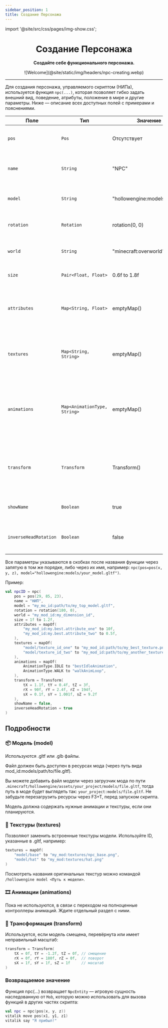 ```yaml
---
sidebar_position: 1
title: Создание Персонажа
---
```


import '@site/src/css/pages/img-show.css';

<div align="center">

# Создание Персонажа

**Создайте себе функционального персонажа.**

<link rel="prefetch" as="image" href="@site/static/img/headers/npc-creating.webp" />
<div className="cont"><div className="show" id="mask">
![Welcome](@site/static/img/headers/npc-creating.webp)
</div></div>

---

</div>

Для создания персонажа, управляемого скриптом (НИПа), используется функция `npc(...)`, которая позволяет гибко задать
внешний вид, поведение, атрибуты, положение в мире и другие параметры. Ниже — описание всех доступных полей с примерами
и пояснениями.

| Поле                  | Тип                          | Значение по умолчанию                          | Описание                                                                                                              |
|-----------------------|------------------------------|------------------------------------------------|-----------------------------------------------------------------------------------------------------------------------|
| `pos`                 | `Pos`                        | Отсутствует                                    | Координаты спавна НИПа. Задаются через `pos(x, y, z)`.                                                                |
| `name`                | `String`                     | "NPC"                                          | Имя НИПа, отображается в чате и (по умолчанию) над головой.                                                           |
| `model`               | `String`                     | "hollowengine:models/entity/player_model.gltf" | Путь до `.gltf`-модели НИПа. Поддерживается `mod_id:path`.                                                            |
| `rotation`            | `Rotation`                   | rotation(0, 0)                                 | Направление взгляда НИПа: `rotation(yaw, pitch)`.                                                                     |
| `world`               | `String`                     | "minecraft:overworld"                          | Измерение, в котором заспавнится НИП.                                                                                 |
| `size`                | `Pair<Float, Float>`         | 0.6f to 1.8f                                   | Размер хитбокса НИПа: ширина и высота.                                                                                |
| `attributes`          | `Map<String, Float>`         | emptyMap()                                     | Кастомные атрибуты НИПа. Ключи — ID атрибутов, значения — их числовое значение.                                       |
| `textures`            | `Map<String, String>`        | emptyMap()                                     | Заменяет текстуры в модели. Ключ — ID текстуры в `.gltf`, значение — путь до файла.                                   |
| `animations`          | `Map<AnimationType, String>` | emptyMap()                                     | Привязка анимаций. Позволяет задать имя анимации для стандартных типов (например, `IDLE`, `WALK`, `ATTACK`, `DEATH`). |
| `transform`           | `Transform`                  | Transform()                                    | Смещение, масштаб и поворот модели. Используется для точной подгонки позиций в модели.                                |
| `showName`            | `Boolean`                    | true                                           | Показывать ли имя НИПа над головой (`true` по умолчанию).                                                             |
| `inverseHeadRotation` | `Boolean`                    | false                                          | Переключатель для моделей, у которых голова вращается неправильно.                                                    |

Все параметры указываются в скобках после названия функции через запятую в том же порядке, либо через их имя, например:
`npc(pos=pos(x, y, z), model="hollowengine:models/your_model.gltf")`.

Пример:

```kts
val npcID = npc(
    pos = pos(29, 85, 23),
    name = "НИП",
    model = "my_mo_id:path/to/my_top_model.gltf",
    rotation = rotation(180, 0),
    world = "my_mod_id:my_dimension_id",
    size = 1f to 1.2f,
    attributes = mapOf(
        "my_mod_id:my.best.attribute_one" to 10f,
        "my_mod_id:my.best.attribute_two" to 0.5f,
    ),
    textures = mapOf(
        "model/texture_id_one" to "my_mod_id:path/to/my_best_texture.png",
        "model/texture_id_two" to "my_mod_id:path/to/my_another_texture.png",
    ),
    animations = mapOf(
        AnimationType.IDLE to "bestIdleAnimation",
        AnimationType.WALK to "walkAnimLoop",
    ),
    transform = Transform(
        tX = 1.1f, tY = 0.4f, tZ = 3f,
        rX = 90f, rY = 2.4f, rZ = 194f,
        sX = 0.1f, sY = 1.001f, sZ = 9.2f
    ),
    showName = false,
    inverseHeadRotation = true
)
```

## Подробности

### 📦 Модель (model)
Используются .gltf или .glb файлы.

Файл должен быть доступен в ресурсах мода (через путь вида mod_id:models/path/to/file.gltf).

Вы можете добавить файл модели через загрузчик мода по пути `.minecraft/hollowengine/assets/your_project/models/file.gltf`, тогда путь в моде будет выглядеть так: `your_project:models/file.gltf`. Не забудьте перезагрузить ресурсы через F3+T, перед запуском скрипта.

Модель должна содержать нужные анимации и текстуры, если они планируются.

### 🎨 Текстуры (textures)
Позволяют заменить встроенные текстуры модели. Используйте ID, указанные в .gltf, например:

```kts
textures = mapOf(
    "model/base" to "my_mod:textures/npc_base.png",
    "model/hat" to "my_mod:textures/hat.png"
)
```

Посмотреть названия оригинальных текстур можно командой `/hollowengine model <Путь к модели>`.

### 🎞 Анимации (animations)

Пока не используются, в связи с переходом на полноценные контроллеры анимаций. Ждите отдельный раздел с ними.

### 🔧 Трансформация (transform)

Используется, если модель смещена, перевёрнута или имеет неправильный масштаб:

```kts
transform = Transform(
    tX = 0f, tY = -1.2f, tZ = 0f, // смещение
    rX = 0f, rY = 180f, rZ = 0f,  // поворот
    sX = 1f, sY = 1f, sZ = 1f     // масштаб
)
```

### Возвращаемое значение

Функция npc(...) возвращает `NpcEntity` — игровую сущность наследованную от `Mob`, которую можно использовать для вызова функций в других частях скрипта:

```kts
val npc = npc(pos(x, y, z)) 
vitalik move pos(x1, y1, z1)
vitalik say "Я прибыл!"
```
